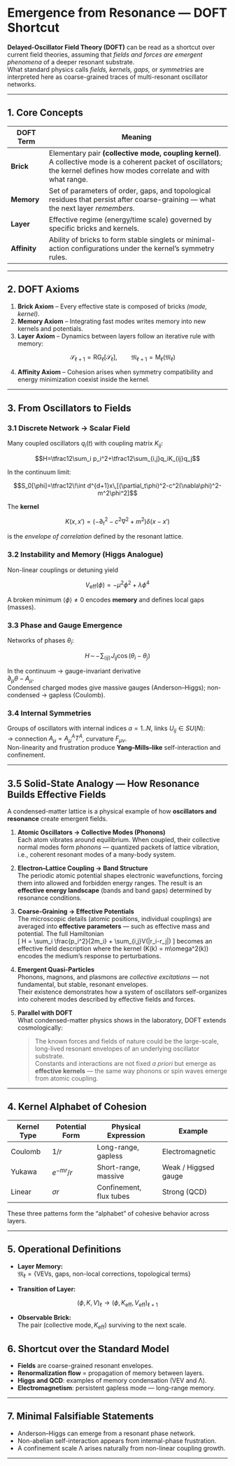 # Emergence from Resonance — DOFT Shortcut

**Delayed-Oscillator Field Theory (DOFT)** can be read as a shortcut over current field theories, assuming that *fields and forces are emergent phenomena* of a deeper resonant substrate.  
What standard physics calls *fields, kernels, gaps,* or *symmetries* are interpreted here as coarse-grained traces of multi-resonant oscillator networks.

---

## 1. Core Concepts

| DOFT Term | Meaning |
|------------|----------|
| **Brick** | Elementary pair **(collective mode, coupling kernel)**. A collective mode is a coherent packet of oscillators; the kernel defines how modes correlate and with what range. |
| **Memory** | Set of parameters of order, gaps, and topological residues that persist after coarse-graining — what the next layer *remembers*. |
| **Layer** | Effective regime (energy/time scale) governed by specific bricks and kernels. |
| **Affinity** | Ability of bricks to form stable singlets or minimal-action configurations under the kernel’s symmetry rules. |

---

## 2. DOFT Axioms

1. **Brick Axiom** – Every effective state is composed of bricks *(mode, kernel)*.  
2. **Memory Axiom** – Integrating fast modes writes memory into new kernels and potentials.  
3. **Layer Axiom** – Dynamics between layers follow an iterative rule with memory:  
   ```math
   \mathcal{S}_{\ell+1} = \mathrm{RG}_\ell[\mathcal{S}_\ell], \qquad  
   \mathfrak{M}_{\ell+1} = \mathsf{M}_\ell(\mathfrak{M}_\ell)
   ```
4. **Affinity Axiom** – Cohesion arises when symmetry compatibility and energy minimization coexist inside the kernel.

---

## 3. From Oscillators to Fields

### 3.1 Discrete Network → Scalar Field
Many coupled oscillators $q_i(t)$ with coupling matrix $K_{ij}$:

```math
H=\tfrac12\sum_i p_i^2+\tfrac12\sum_{i,j}q_iK_{ij}q_j
```

In the continuum limit:

```math
S_0[\phi]=\tfrac12\!\int d^{d+1}x\,[(\partial_t\phi)^2-c^2(\nabla\phi)^2-m^2\phi^2]
```

The **kernel**

```math
K(x,x')=(-\partial_t^2-c^2\nabla^2+m^2)\delta(x-x')
```

is the *envelope of correlation* defined by the resonant lattice.

### 3.2 Instability and Memory (Higgs Analogue)
Non-linear couplings or detuning yield

```math
V_{\text{eff}}(\phi)=-\mu^2\phi^2+\lambda\phi^4
```

A broken minimum $\langle\phi\rangle\neq0$ encodes **memory** and defines local gaps (masses).

### 3.3 Phase and Gauge Emergence
Networks of phases $\theta_i$:

```math
H\!\sim\!-\!\sum_{\langle ij\rangle}\!J_{ij}\cos(\theta_i-\theta_j)
```

In the continuum → gauge-invariant derivative  
$\partial_\mu\theta - A_\mu$.  
Condensed charged modes give massive gauges (Anderson–Higgs); non-condensed → gapless (Coulomb).

### 3.4 Internal Symmetries
Groups of oscillators with internal indices $a=1..N$, links $U_{ij}\in SU(N)$:  
→ connection $A_\mu=A_\mu^A T^A$, curvature $F_{\mu\nu}$.  
Non-linearity and frustration produce **Yang–Mills–like** self-interaction and confinement.

---

## 3.5 Solid-State Analogy — How Resonance Builds Effective Fields

A condensed-matter lattice is a physical example of how **oscillators and resonance** create emergent fields.

1. **Atomic Oscillators → Collective Modes (Phonons)**  
   Each atom vibrates around equilibrium. When coupled, their collective normal modes form *phonons* — quantized packets of lattice vibration, i.e., coherent resonant modes of a many-body system.

2. **Electron–Lattice Coupling → Band Structure**  
   The periodic atomic potential shapes electronic wavefunctions, forcing them into allowed and forbidden energy ranges. The result is an **effective energy landscape** (bands and band gaps) determined by resonance conditions.

3. **Coarse-Graining → Effective Potentials**  
   The microscopic details (atomic positions, individual couplings) are averaged into **effective parameters** — such as effective mass and potential. The full Hamiltonian  
   \[
   H = \sum_i \frac{p_i^2}{2m_i} + \sum_{i,j}V(|r_i-r_j|)
   \]
   becomes an effective field description where the kernel \(K(k) = m\omega^2(k)\) encodes the medium’s response to perturbations.

4. **Emergent Quasi-Particles**  
   Phonons, magnons, and plasmons are *collective excitations* — not fundamental, but stable, resonant envelopes.  
   Their existence demonstrates how a system of oscillators self-organizes into coherent modes described by effective fields and forces.

5. **Parallel with DOFT**  
   What condensed-matter physics shows in the laboratory, DOFT extends cosmologically:  
   > The known forces and fields of nature could be the large-scale, long-lived resonant envelopes of an underlying oscillator substrate.  
   Constants and interactions are not fixed *a priori* but emerge as **effective kernels** — the same way phonons or spin waves emerge from atomic coupling.

---

## 4. Kernel Alphabet of Cohesion

| Kernel Type | Potential Form | Physical Expression | Example |
|--------------|----------------|--------------------|----------|
| Coulomb | $1/r$ | Long-range, gapless | Electromagnetic |
| Yukawa | $e^{-mr}/r$ | Short-range, massive | Weak / Higgsed gauge |
| Linear | $\sigma r$ | Confinement, flux tubes | Strong (QCD) |

These three patterns form the “alphabet” of cohesive behavior across layers.

---

## 5. Operational Definitions

- **Layer Memory:**  
  $\mathfrak{M}_\ell = \{ \text{VEVs},\ \text{gaps},\ \text{non-local corrections},\ \text{topological terms} \}$

- **Transition of Layer:**

$$
(\phi, K, V)_\ell \to (\phi, K_{\mathrm{eff}}, V_{\mathrm{eff}})_{\ell+1}
$$

- **Observable Brick:**  
  The pair $(\text{collective mode}, K_{\text{eff}})$ surviving to the next scale.


## 6. Shortcut over the Standard Model

- **Fields** are coarse-grained resonant envelopes.  
- **Renormalization flow** = propagation of memory between layers.  
- **Higgs and QCD**: examples of memory condensation (VEV and Λ).  
- **Electromagnetism**: persistent gapless mode — long-range memory.

---

## 7. Minimal Falsifiable Statements

- Anderson–Higgs can emerge from a resonant phase network.  
- Non-abelian self-interaction appears from internal-phase frustration.  
- A confinement scale Λ arises naturally from non-linear coupling growth.

---

